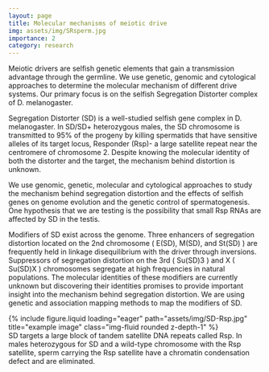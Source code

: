 ```yaml
---
layout: page
title: Molecular mechanisms of meiotic drive
img: assets/img/SRsperm.jpg
importance: 2
category: research
---
```


Meiotic drivers are selfish genetic elements that gain a transmission advantage through the germline. We use genetic, genomic and cytological approaches to determine the molecular mechanism of different drive systems. Our primary focus is on the selfish Segregation Distorter complex of D. melanogaster.

Segregation Distorter (SD) is a well-studied selfish gene complex in D. melanogaster. In SD/SD+ heterozygous males, the SD chromosome is transmitted to 95% of the progeny by killing spermatids that have sensitive alleles of its target locus, Responder (Rsp)- a large satellite repeat near the centromere of chromosome 2. Despite knowing the molecular identity of both the distorter and the target, the mechanism behind distortion is unknown.

We use genomic, genetic, molecular and cytological approaches to study the mechanism behind segregation distortion and the effects of selfish genes on genome evolution and the genetic control of spermatogenesis. One hypothesis that we are testing is the possibility that small Rsp RNAs are affected by SD in the testis.

Modifiers of SD exist across the genome. Three enhancers of segregation distortion located on the 2nd chromosome ( E(SD), M(SD), and St(SD) ) are frequently held in linkage disequilibrium with the driver through inversions. Suppressors of segregation distortion on the 3rd ( Su(SD)3 ) and X ( Su(SD)X ) chromosomes segregate at high frequencies in natural populations. The molecular identities of these modifiers are currently unknown but discovering their identities promises to provide important insight into the mechanism behind segregation distortion. We are using genetic and association mapping methods to map the modifiers of SD.
</div>
<div class="row">
    <div class="col-sm mt-3 mt-md-0">
        {% include figure.liquid loading="eager" path="assets/img/SD-Rsp.jpg" title="example image" class="img-fluid rounded z-depth-1" %}
    </div>
</div>
<div class="caption">
    SD targets a large block of tandem satellite DNA repeats called Rsp. In males heterozygous for SD and a wild-type chromosome with the Rsp satellite, sperm carrying the Rsp satellite have a chromatin condensation defect and are eliminated. 
</div>


